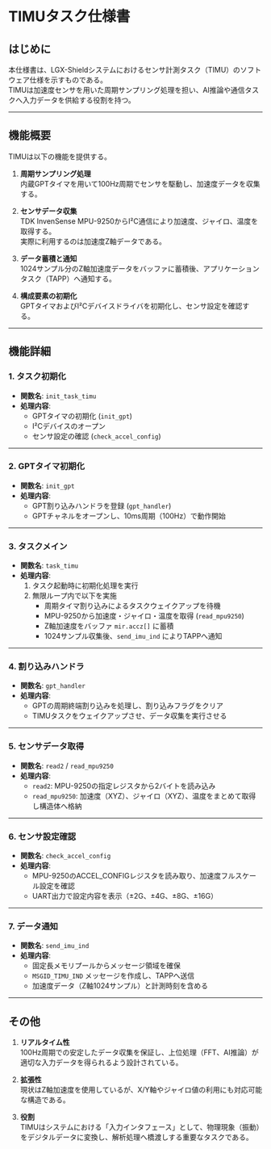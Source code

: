 # TIMUタスク仕様書

## はじめに
本仕様書は、LGX-Shieldシステムにおけるセンサ計測タスク（TIMU）のソフトウェア仕様を示すものである。  
TIMUは加速度センサを用いた周期サンプリング処理を担い、AI推論や通信タスクへ入力データを供給する役割を持つ。

---

## 機能概要
TIMUは以下の機能を提供する。

1. **周期サンプリング処理**  
   内蔵GPTタイマを用いて100Hz周期でセンサを駆動し、加速度データを収集する。

2. **センサデータ収集**  
   TDK InvenSense MPU-9250からI²C通信により加速度、ジャイロ、温度を取得する。  
   実際に利用するのは加速度Z軸データである。

3. **データ蓄積と通知**  
   1024サンプル分のZ軸加速度データをバッファに蓄積後、アプリケーションタスク（TAPP）へ通知する。

4. **構成要素の初期化**  
   GPTタイマおよびI²Cデバイスドライバを初期化し、センサ設定を確認する。

---

## 機能詳細

### 1. タスク初期化
- **関数名**: `init_task_timu`  
- **処理内容**:  
  - GPTタイマの初期化 (`init_gpt`)  
  - I²Cデバイスのオープン  
  - センサ設定の確認 (`check_accel_config`)  

---

### 2. GPTタイマ初期化
- **関数名**: `init_gpt`  
- **処理内容**:  
  - GPT割り込みハンドラを登録 (`gpt_handler`)  
  - GPTチャネルをオープンし、10ms周期（100Hz）で動作開始  

---

### 3. タスクメイン
- **関数名**: `task_timu`  
- **処理内容**:  
  1. タスク起動時に初期化処理を実行  
  2. 無限ループ内で以下を実施  
     - 周期タイマ割り込みによるタスクウェイクアップを待機  
     - MPU-9250から加速度・ジャイロ・温度を取得 (`read_mpu9250`)  
     - Z軸加速度をバッファ `mir.accz[]` に蓄積  
     - 1024サンプル収集後、`send_imu_ind` によりTAPPへ通知  

---

### 4. 割り込みハンドラ
- **関数名**: `gpt_handler`  
- **処理内容**:  
  - GPTの周期終端割り込みを処理し、割り込みフラグをクリア  
  - TIMUタスクをウェイクアップさせ、データ収集を実行させる  

---

### 5. センサデータ取得
- **関数名**: `read2` / `read_mpu9250`  
- **処理内容**:  
  - `read2`: MPU-9250の指定レジスタから2バイトを読み込み  
  - `read_mpu9250`: 加速度（XYZ）、ジャイロ（XYZ）、温度をまとめて取得し構造体へ格納  

---

### 6. センサ設定確認
- **関数名**: `check_accel_config`  
- **処理内容**:  
  - MPU-9250のACCEL_CONFIGレジスタを読み取り、加速度フルスケール設定を確認  
  - UART出力で設定内容を表示（±2G、±4G、±8G、±16G）  

---

### 7. データ通知
- **関数名**: `send_imu_ind`  
- **処理内容**:  
  - 固定長メモリプールからメッセージ領域を確保  
  - `MSGID_TIMU_IND` メッセージを作成し、TAPPへ送信  
  - 加速度データ（Z軸1024サンプル）と計測時刻を含める  

---

## その他
1. **リアルタイム性**  
   100Hz周期での安定したデータ収集を保証し、上位処理（FFT、AI推論）が適切な入力データを得られるよう設計されている。  

2. **拡張性**  
   現状はZ軸加速度を使用しているが、X/Y軸やジャイロ値の利用にも対応可能な構造である。  

3. **役割**  
   TIMUはシステムにおける「入力インタフェース」として、物理現象（振動）をデジタルデータに変換し、解析処理へ橋渡しする重要なタスクである。  
